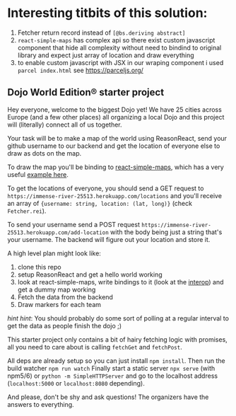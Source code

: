 # Interesting titbits of this solution:

1.  Fetcher return record instead of `[@bs.deriving abstract]`
2.  `react-simple-maps` has complex api so there exist custom javascript component that hide all complexity without need to bindind to original library and expect just array of location and draw everything
3.  to enable custom javascript with JSX in our wraping component i used `parcel index.html` see https://parceljs.org/

## Dojo World Edition® starter project

Hey everyone, welcome to the biggest Dojo yet! We have 25 cities across Europe (and a few other places) all organizing a local Dojo and this project will (literally) connect all of us together.

Your task will be to make a map of the world using ReasonReact, send your github username to our backend and get the location of everyone else to draw as dots on the map.

To draw the map you'll be binding to [react-simple-maps](https://github.com/zcreativelabs/react-simple-maps), which has a very useful [example here](https://github.com/zcreativelabs/react-simple-maps/blob/master/examples/basic-map/pages/index.js).

To get the locations of everyone, you should send a GET request to `https://immense-river-25513.herokuapp.com/locations` and you'll receive an array of `{username: string, location: (lat, long)}` (check `Fetcher.rei`).

To send your username send a POST request `https://immense-river-25513.herokuapp.com/add-location` with the body being just a string that's your username. The backend will figure out your location and store it.

A high level plan might look like:

1.  clone this repo
2.  setup ReasonReact and get a hello world working
3.  look at react-simple-maps, write bindings to it (look at the [interop](https://reasonml.github.io/reason-react/docs/en/interop.html)) and get a dummy map working
4.  Fetch the data from the backend
5.  Draw markers for each team

_hint hint_: You should probably do some sort of polling at a regular interval to get the data as people finish the dojo ;)

This starter project only contains a bit of hairy fetching logic with promises, all you need to care about is calling `fetchGet` and `fetchPost`.

All deps are already setup so you can just install `npm install`.
Then run the build watcher `npm run watch`
Finally start a static server `npx serve` (with npm5/6) or `python -m SimpleHTTPServer` and go to the localhost address (`localhost:5000` or `localhost:8080` depending).

And please, don't be shy and ask questions! The organizers have the answers to everything.
